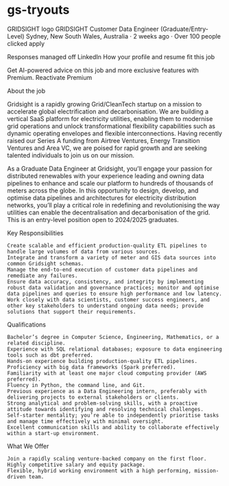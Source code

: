 # gs-tryouts


GRIDSIGHT logo
GRIDSIGHT
Customer Data Engineer (Graduate/Entry-Level)
Sydney, New South Wales, Australia · 2 weeks ago · Over 100 people clicked apply

Responses managed off LinkedIn
How your profile and resume fit this job

Get AI-powered advice on this job and more exclusive features with Premium. Reactivate Premium

About the job

Gridsight is a rapidly growing Grid/CleanTech startup on a mission to accelerate global electrification and decarbonisation. We are building a vertical SaaS platform for electricity utilities, enabling them to modernise grid operations and unlock transformational flexibility capabilities such as dynamic operating envelopes and flexible interconnections. Having recently raised our Series A funding from Airtree Ventures, Energy Transition Ventures and Area VC, we are poised for rapid growth and are seeking talented individuals to join us on our mission.

As a Graduate Data Engineer at Gridsight, you’ll engage your passion for distributed renewables with your experience leading and owning data pipelines to enhance and scale our platform to hundreds of thousands of meters across the globe. In this opportunity to design, develop, and optimise data pipelines and architectures for electricity distribution networks, you’ll play a critical role in redefining and revolutionising the way utilities can enable the decentralisation and decarbonisation of the grid. This is an entry-level position open to 2024/2025 graduates. 

Key Responsibilities

    Create scalable and efficient production-quality ETL pipelines to handle large volumes of data from various sources.
    Integrate and transform a variety of meter and GIS data sources into common Gridsight schemas.
    Manage the end-to-end execution of customer data pipelines and remediate any failures.
    Ensure data accuracy, consistency, and integrity by implementing robust data validation and governance practices; monitor and optimise data pipelines and queries to ensure high performance and low latency.
    Work closely with data scientists, customer success engineers, and other key stakeholders to understand ongoing data needs; provide solutions that support their requirements.

Qualifications

    Bachelor’s degree in Computer Science, Engineering, Mathematics, or a related discipline.
    Experience with SQL relational databases; exposure to data engineering tools such as dbt preferred.
    Hands-on experience building production-quality ETL pipelines.
    Proficiency with big data frameworks (Spark preferred).
    Familiarity with at least one major cloud computing provider (AWS preferred).
    Fluency in Python, the command line, and Git.
    Previous experience as a Data Engineering intern, preferably with delivering projects to external stakeholders or clients.
    Strong analytical and problem-solving skills, with a proactive attitude towards identifying and resolving technical challenges.
    Self-starter mentality; you’re able to independently prioritise tasks and manage time effectively with minimal oversight.
    Excellent communication skills and ability to collaborate effectively within a start-up environment.

What We Offer

    Join a rapidly scaling venture-backed company on the first floor.
    Highly competitive salary and equity package.
    Flexible, hybrid working environment with a high performing, mission-driven team.

